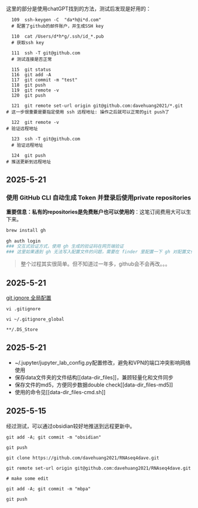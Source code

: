 
这里的部分是使用chatGPT找到的方法，测试后发现是好用的：

```
  109  ssh-keygen -C  "da*h@i*d.com"
  # 配置了github的邮件账户，并生成SSH key
  
  110  cat /Users/d*h*g/.ssh/id_*.pub
  # 获取ssh key
  
  111  ssh -T git@github.com
  # 测试连接是否正常
  
  115  git status
  116  git add -A
  117  git commit -m "test"
  118  git push
  119  git remote -v
  120  git push

  121  git remote set-url origin git@github.com:davehuang2021/*.git
# 这一步很重要是要指定使用 ssh 远程地址: 操作之后就可以正常的git push了

  122  git remote -v
# 验证远程地址

  123  ssh -T git@github.com
  # 验证远程地址
  
  124  git push
# 推送更新到远程地址

```

## 2025-5-21
### 使用 GitHub CLI 自动生成 Token 并登录后使用private repositories

**重要信息：私有的repositories是免费账户也可以使用的**：这笔订阅费用大可以生下来。

```bash
brew install gh

gh auth login
### 交互式验证方式，使用 gh 生成的验证码在网页端验证
### 这里如果遇到 gh 无法写入配置文件的问题，需要在 finder 里配置一下 gh 对配置文件夹的权限

```
> 整个过程其实很简单。但不知道过一年多，github会不会再改。。。

## 2025-5-21

[git ignore 全局配置](https://orianna-zzo.github.io/sci-tech/2018-01/mac%E4%B8%ADgit%E5%BF%BD%E7%95%A5.ds_store%E6%96%87%E4%BB%B6/)
```
vi .gitignore

vi ~/.gitignore_global

**/.DS_Store

```
## 2025-5-21

- ~/.jupyter/jupyter_lab_config.py配置修改，避免和VPN的端口冲突影响网络使用
- 保存data文件夹的文件结构[[data-dir_files]]，兼顾轻量化和文件同步
- 保存文件的md5，方便同步数据double check[[data-dir_files-md5]]
- 使用的命令见[[data-dir_files-cmd.sh]]
## 2025-5-15

经过测试，可以通过obsidian较好地推送到远程更新中。

```
git add -A; git commit -m "obsidian"

git push

```


```
git clone https://github.com/davehuang2021/RNAseq4dave.git

git remote set-url origin git@github.com:davehuang2021/RNAseq4dave.git

# make some edit

git add -A; git commit -m "mbpa"

git push

```
